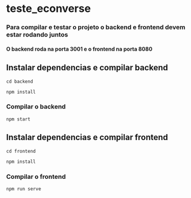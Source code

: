 # teste_econverse

### Para compilar e testar o projeto o backend e frontend devem estar rodando juntos
#### O backend roda na porta 3001 e o frontend na porta 8080 
## Instalar dependencias e compilar backend
```
cd backend
```
```
npm install
```
### Compilar o backend
```
npm start
```
## Instalar dependencias e compilar frontend
```
cd frontend
```
```
npm install
```
### Compilar o frontend
```
npm run serve
```

